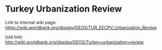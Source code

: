 # Turkey Urbanization Review

Link to internal wiki page: https://wiki.worldbank.org/display/GEOS/TUR_EECPV_Urbanization_Review

(old link) http://wiki.worldbank.org/display/GEOS/Turkey+urbanization+review



